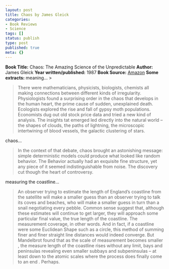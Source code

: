 ```yaml
---
layout: post
title: Chaos by James Gleick
categories:
- Book Reviews
- Science
tags: []
status: publish
type: post
published: true
meta: {}
---
```

**Book Title:** Chaos: The Amazing Science of the Unpredictable **Author:** James Gleick **Year written/published:** 1987 **Book Source:** [Amazon](http://www.amazon.com/Chaos-Making-Science-James-Gleick/dp/0140092501/ref=pd_bbs_sr_1/002-7792776-8528010?ie=UTF8&s=books&qid=1185615311&sr=8-1) **Some extracts:** meaning... >  

> There were mathematicians, physicists, biologists, chemists all making connections between different kinds of irregularity. Physiologists found a surprising order in the chaos that develops in the human heart, the prime cause of sudden, unexplained death. Ecologists explored the rise and fall of gypsy moth populations. Economists dug out old stock price data and tried a new kind of analysis. The insights tat emerged led directly into the natural world – the shapes of clouds, the paths of lightning, the microscopic intertwining of blood vessels, the galactic clustering of stars.

chaos... 

>  

> In the context of that debate, chaos brought an astonishing message: simple deterministic models could produce what looked like random behavior. The Behavior actually had an exquisite fine structure, yet any piece of it seemed indistinguishable from noise. The discovery cut though the heart of controversy.

measuring the coastline...

>  

> An observer trying to estimate the length of England’s coastline from the satellite will make a smaller guess than an observer trying to talk its coves and beaches, who will make a smaller guess in turn than a snail negotiating every pebble. Common sense suggest that, although these estimates will continue to get larger, they will approach some particular final value, the true length of the coastline. The measurement coverage, in other words. And in fact, if a coastline were some Euclidean Shape such as a circle, this method of summing finer and finer straight line distances would indeed converge. But Mandelbrot found that as the scale of measurement becomes smaller , the measure length of the coastline rises without any limit, bays and peninsulas revealing even smaller subbays and subpeninsulas – at least down to the atomic scales where the process does finally come to an end . Perhaps.
